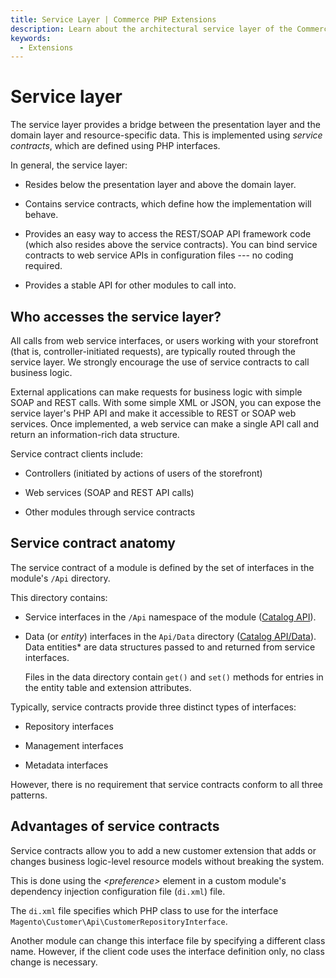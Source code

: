 ```yaml
---
title: Service Layer | Commerce PHP Extensions
description: Learn about the architectural service layer of the Commerce framework.
keywords:
  - Extensions
---
```


# Service layer

The service layer provides a bridge between the presentation layer and the domain layer and resource-specific data.
This is implemented using *service contracts*, which are defined using PHP interfaces.

In general, the service layer:

*  Resides below the presentation layer and above the domain layer.

*  Contains service contracts, which define how the implementation will behave.

*  Provides an easy way to access the REST/SOAP API framework code (which also resides above the service contracts). You can bind service contracts to web service APIs in configuration files --- no coding required.

*  Provides a stable API for other modules to call into.

## Who accesses the service layer?

All calls from web service interfaces, or users working with your storefront (that is, controller-initiated requests), are typically routed through the service layer.
We strongly encourage the use of service contracts to call business logic.

External applications can make requests for business logic with simple SOAP and REST calls.
With some simple XML or JSON, you can expose the service layer's PHP API and make it accessible to REST or SOAP web services.
Once implemented, a web service can make a single API call and return an information-rich data structure.

Service contract clients include:

*  Controllers (initiated by actions of users of the storefront)

*  Web services (SOAP and REST API calls)

*  Other modules through service contracts

## Service contract anatomy

The service contract of a module is defined by the set of interfaces in the module's `/Api` directory.

This directory contains:

*  Service interfaces in the `/Api` namespace of the module ([Catalog API](https://github.com/magento/magento2/tree/2.4/app/code/Magento/Catalog/Api)).

*  Data (or *entity*) interfaces in the `Api/Data` directory ([Catalog API/Data](https://github.com/magento/magento2/tree/2.4/app/code/Magento/Catalog/Api/Data)).
   Data entities* are data structures passed to and returned from service interfaces.

   Files in the data directory contain `get()` and `set()` methods for entries in the entity table and extension attributes.

Typically, service contracts provide three distinct types of interfaces:

*  Repository interfaces

*  Management interfaces

*  Metadata interfaces

However, there is no requirement that service contracts conform to all three patterns.

## Advantages of service contracts

Service contracts allow you to add a new customer extension that adds or changes business logic-level resource models without breaking the system.

This is done using the *&lt;preference&gt;* element in a custom module's dependency injection configuration file (`di.xml`) file.

The `di.xml` file specifies which PHP class to use for the interface `Magento\Customer\Api\CustomerRepositoryInterface`.

Another module can change this interface file by specifying a different class name.
However, if the client code uses the interface definition only, no class change is necessary.
